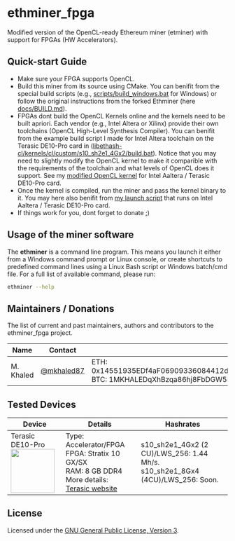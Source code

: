 # ethminer_fpga

Modified version of the OpenCL-ready Ethereum miner (etminer) with support for FPGAs (HW Accelerators).


## Quick-start Guide

- Make sure your FPGA supports OpenCL.
- Build this miner from its source using CMake. You can benifit from the special build scripts (e.g., [scripts/build_windows.bat](scripts/build_windows.bat) for Windows) or follow the original instructions from the forked Ethminer (here [docs/BUILD.md](docs/BUILD.md)).
- FPGAs dont build the OpenCL Kernels online and the kernels need to be built apriori. Each vendor (e.g., Intel Altera or Xilinx) provide their own toolchains (OpenCL High-Level Synthesis Compiler). You can benifit from the example build script I made for Intel Altera toolchain on the Terasic DE10-Pro card in ([libethash-cl/kernels/cl/custom/s10_sh2e1_4Gx2/build.bat](libethash-cl/kernels/cl/custom/s10_sh2e1_4Gx2/build.bat)). Notice that you may need to slightly modify the OpenCL kernel to make it comparible with the requirements of the toolchain and what levels of OpenCL does it support. See my [modified OpenCL kernel](libethash-cl/kernels/cl/custom/s10_sh2e1_4Gx2/ethash.cl) for Intel Aaltera / Terasic DE10-Pro card. 
- Once the kernel is compiled, run the miner and pass the kernel binary to it. You may here also benifit from [my launch script](scripts/start_mining_fpga.bat) that runs on Intel Aaltera / Terasic DE10-Pro card.
- If things work for you, dont forget to donate ;)


## Usage of the miner software

The **ethminer** is a command line program. This means you launch it either
from a Windows command prompt or Linux console, or create shortcuts to
predefined command lines using a Linux Bash script or Windows batch/cmd file.
For a full list of available command, please run:

```sh
ethminer --help
```


## Maintainers / Donations

The list of current and past maintainers, authors and contributors to the ethminer_fpga project.

| Name                  | Contact                   |                                                              |
| --------------------- | ------------------------- | ------------------------------------------------------------ |
| M. Khaled     | [@mkhaled87](https://github.com/mkhaled87)     | ETH: 0x14551935EDf4aF06909336084412dd805aE14b26,<br />BTC: 1MKHALEDqXhBzqa86hj8FbDGW5HvDdA5Tq|


## Tested Devices
| Device                | Details                                                       | Hashrates                           |
| --------------------- | ------------------------------------------------------------- | ----------------------------------- |
| Terasic DE10-Pro<br /><img src="https://www.terasic.com.tw/attachment/archive/1144/image/RevB_45.jpg" width="100">| Type: Accelerator/FPGA<br />FPGA: Stratix 10 GX/SX<br />RAM: 8 GB DDR4<br />More details: [Terasic website](https://www.terasic.com.tw/cgi-bin/page/archive.pl?Language=English&CategoryNo=13&No=1144&PartNo=1) | s10_sh2e1_4Gx2 (2 CU)/LWS_256: 1.44 Mh/s. <br /> s10_sh2e1_8Gx4 (4CU)/LWS_256: Soon.|

## License

Licensed under the [GNU General Public License, Version 3](LICENSE).
